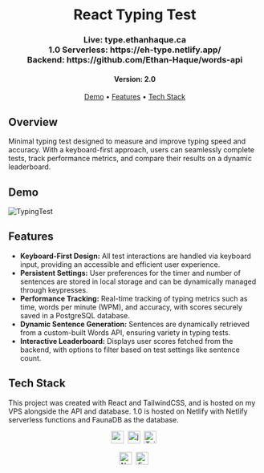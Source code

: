 <h1 align="center">
	React Typing Test
</h1>

<h3 align="center">
	<b>Live:</b> type.ethanhaque.ca<br>
	<b>1.0 Serverless:</b> https://eh-type.netlify.app/<br>
	<b>Backend:</b> https://github.com/Ethan-Haque/words-api
</h4>

<h4 align="center">
	Version: 2.0
</h4>

<p align="center">
	<a href="#demo">Demo</a> •
	<a href="#features">Features</a> •
	<a href="#tech-stack">Tech Stack</a>
</p>

## Overview
Minimal typing test designed to measure and improve typing speed and accuracy. With a keyboard-first approach, users can seamlessly complete tests, track performance metrics, and compare their results on a dynamic leaderboard.
## Demo
![TypingTest](https://user-images.githubusercontent.com/40015195/191353106-ae9d8293-ed84-495f-8f1e-f16aa0dc098f.gif)

## Features
* <b>Keyboard-First Design:</b> All test interactions are handled via keyboard input, providing an accessible and efficient user experience.
* <b>Persistent Settings:</b> User preferences for the timer and number of sentences are stored in local storage and can be dynamically managed through keypresses.
* <b>Performance Tracking:</b> Real-time tracking of typing metrics such as time, words per minute (WPM), and accuracy, with scores securely saved in a PostgreSQL database.
* <b>Dynamic Sentence Generation:</b> Sentences are dynamically retrieved from a custom-built Words API, ensuring variety in typing tests.
* <b>Interactive Leaderboard:</b> Displays user scores fetched from the backend, with options to filter based on test settings like sentence count.

## Tech Stack
This project was created with React and TailwindCSS, and is hosted on my VPS alongside the API and database.
1.0 is hosted on Netlify with Netlify serverless functions and FaunaDB as the database. 

<p align="center">
	<img src="https://img.shields.io/badge/React-05122A?style=flat&logo=react" alt="react Badge" height="25">&nbsp;
	<img src="https://img.shields.io/badge/Javascript-05122A?style=flat&logo=javascript" alt="javascript Badge" height="25">&nbsp;
	<img src="https://img.shields.io/badge/TailwindCSS-05122A?logo=tailwindcss" alt="TailwindCSS Badge" height="25">&nbsp;
</p>
<p align="center">
	<img src="https://img.shields.io/badge/Netlify-05122A?logo=netlify" alt="Netlify Badge" height="25">&nbsp;
	<img src="https://img.shields.io/badge/FaunaDB+FQL-05122A?logo=fauna" alt="FaunaDB Badge" height="25">&nbsp;
</p>
